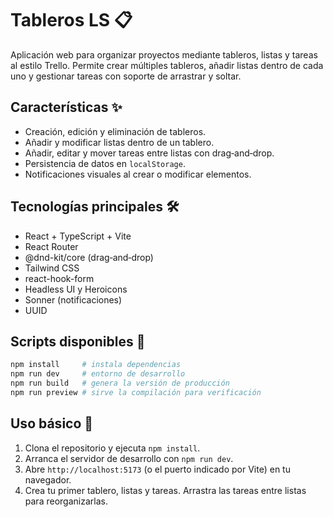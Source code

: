 # Tableros LS 📋

Aplicación web para organizar proyectos mediante tableros, listas y tareas al estilo Trello. Permite crear múltiples tableros, añadir listas dentro de cada uno y gestionar tareas con soporte de arrastrar y soltar.

## Características ✨

- Creación, edición y eliminación de tableros.
- Añadir y modificar listas dentro de un tablero.
- Añadir, editar y mover tareas entre listas con drag‑and‑drop.
- Persistencia de datos en `localStorage`.
- Notificaciones visuales al crear o modificar elementos.

## Tecnologías principales 🛠️

- React + TypeScript + Vite
- React Router
- @dnd-kit/core (drag‑and‑drop)
- Tailwind CSS
- react-hook-form
- Headless UI y Heroicons
- Sonner (notificaciones)
- UUID

## Scripts disponibles 📜

```bash
npm install     # instala dependencias
npm run dev     # entorno de desarrollo
npm run build   # genera la versión de producción
npm run preview # sirve la compilación para verificación
```
## Uso básico 🚀

1. Clona el repositorio y ejecuta `npm install`.
2. Arranca el servidor de desarrollo con `npm run dev`.
3. Abre `http://localhost:5173` (o el puerto indicado por Vite) en tu navegador.
4. Crea tu primer tablero, listas y tareas. Arrastra las tareas entre listas para reorganizarlas.
